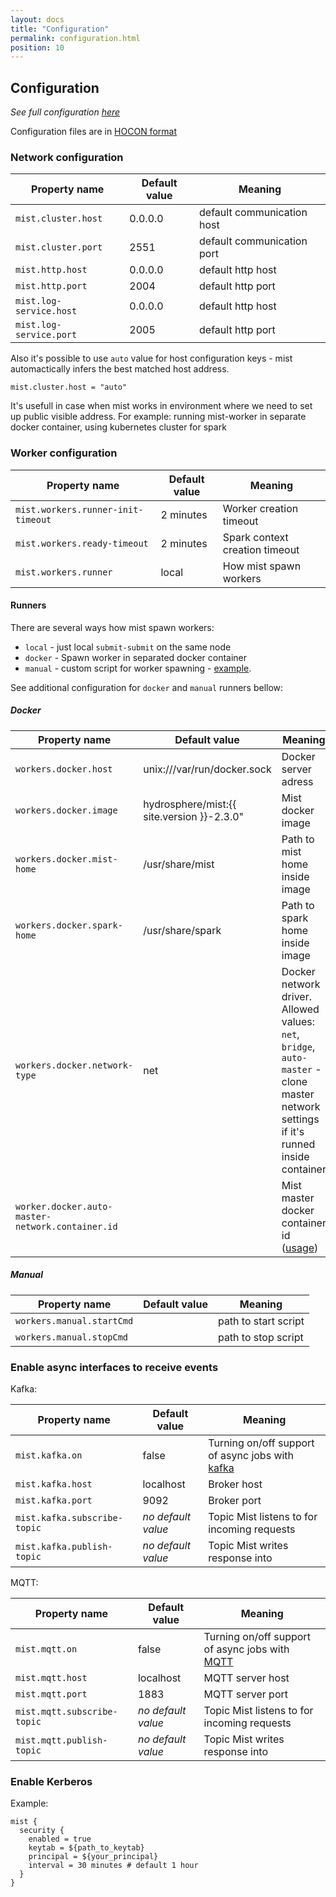 ```yaml
---
layout: docs
title: "Configuration"
permalink: configuration.html
position: 10
---
```

## Configuration

_See full configuration [here](https://github.com/Hydrospheredata/mist/blob/master/mist/master/src/main/resources/master.conf)_

Configuration files are in [HOCON format](https://github.com/typesafehub/config/blob/master/HOCON.md)

### Network configuration

| Property name                         | Default value         | Meaning                     |
|---------------------------------------|-----------------------|-----------------------------|
|`mist.cluster.host`                    | 0.0.0.0               | default communication host  |
|`mist.cluster.port`                    | 2551                  | default communication port  |
|`mist.http.host`                       | 0.0.0.0               | default http host           |
|`mist.http.port`                       | 2004                  | default http port           |
|`mist.log-service.host`                | 0.0.0.0               | default http host           |
|`mist.log-service.port`                | 2005                  | default http port           |

Also it's possible to use `auto` value for host configuration keys - mist automactically infers the best matched host address.
```
mist.cluster.host = "auto"
```
It's usefull in case when mist works in environment where we need to set up public visible address.
For example: running mist-worker in separate docker container, using kubernetes cluster for spark

### Worker configuration

| Property name                         | Default value         | Meaning                           |
|---------------------------------------|-----------------------|-----------------------------------|
|`mist.workers.runner-init-timeout`          | 2 minutes             | Worker creation timeout           |
|`mist.workers.ready-timeout`                | 2 minutes             | Spark context creation timeout    |
|`mist.workers.runner`                       | local                 | How mist spawn workers            |

#### Runners

There are several ways how mist spawn workers:
- `local` - just local `submit-submit` on the same node
- `docker` - Spawn worker in separated docker container
- `manual` - custom script for worker spawning - [example](https://github.com/Hydrospheredata/mist/blob/master/examples/misc/manual_worker_start.py).

See additional configuration for `docker` and `manual` runners bellow:

##### Docker

| Property name                                  | Default value                             | Meaning                               
|------------------------------------------------|-------------------------------------------|---------------------------------------
|`workers.docker.host`                           | unix:///var/run/docker.sock               | Docker server adress                  
|`workers.docker.image`                          | hydrosphere/mist:{{ site.version }}-2.3.0"| Mist docker image                     
|`workers.docker.mist-home`                      | /usr/share/mist                           | Path to mist home inside image        
|`workers.docker.spark-home`                     | /usr/share/spark                          | Path to spark home inside image       
|`workers.docker.network-type`                   | net                                       | Docker network driver. Allowed values: `net`, `bridge`, `auto-master` - clone master network settings if it's runned inside container
|`worker.docker.auto-master-network.container.id`|                                           | Mist master docker container id ([usage](https://github.com/Hydrospheredata/mist/blob/master/docker-entrypoint.sh#L7)) 

##### Manual 

| Property name                                  | Default value | Meaning             |
|------------------------------------------------|---------------|---------------------|
|`workers.manual.startCmd`                       |               |path to start script |
|`workers.manual.stopCmd`                        |               |path to stop script  |


### Enable async interfaces to receive events

Kafka:

| Property name                         | Default value         | Meaning                                                                                                                                                                                                                                                                                                                                                                                |
|---------------------------------------|-----------------------|----------------------------------------------------------------------------------------------------------------------------------------------------------------------------------------------------------------------------------------------------------------------------------------------------------------------------------------------------------------------------------------|
| `mist.kafka.on`                        | false                 | Turning on/off support of async jobs with [kafka](https://kafka.apache.org/)                                                                                                                                                                                                                                                                                                                     |
| `mist.kafka.host`                      | localhost             | Broker host                                                                                                                                                                                                                                                                                                                                                                       |
| `mist.kafka.port`                      | 9092                  | Broker port                                                                                                                                                                                                                                                                                                                                                                       |
| `mist.kafka.subscribe-topic`           | _no default value_    | Topic Mist listens to for incoming requests                                                                                                                                                                                                                                                                                                                                          |
| `mist.kafka.publish-topic`             | _no default value_    | Topic Mist writes response into                                                                                                                                                                                                                                                                                                                                          |

MQTT:

| Property name                         | Default value         | Meaning                                                                                                                                                                                                                                                                                                                                                                                |
|---------------------------------------|-----------------------|----------------------------------------------------------------------------------------------------------------------------------------------------------------------------------------------------------------------------------------------------------------------------------------------------------------------------------------------------------------------------------------|
| `mist.mqtt.on`                        | false                 | Turning on/off support of async jobs with [MQTT](http://mqtt.org/)                                                                                                                                                                                                                                                                                                                     |
| `mist.mqtt.host`                      | localhost             | MQTT server host                                                                                                                                                                                                                                                                                                                                                                       |
| `mist.mqtt.port`                      | 1883                  | MQTT server port                                                                                                                                                                                                                                                                                                                                                                       |
| `mist.mqtt.subscribe-topic`           | _no default value_    | Topic Mist listens to for incoming requests                                                                                                                                                                                                                                                                                                                                          |
| `mist.mqtt.publish-topic`             | _no default value_    | Topic Mist writes response into                                                                                                                                                                                                                                                                                                                                          |

### Enable Kerberos

Example:

```hocon
mist {
  security {
    enabled = true
    keytab = ${path_to_keytab}
    principal = ${your_principal}
    interval = 30 minutes # default 1 hour
  }
}
```
